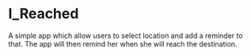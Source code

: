 # I_Reached
A simple app which allow users to select location and add a reminder to that.
The app will then remind her when she will reach the destination.
